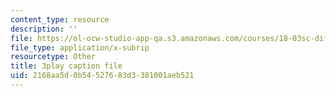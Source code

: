 ```yaml
---
content_type: resource
description: ''
file: https://ol-ocw-studio-app-qa.s3.amazonaws.com/courses/18-03sc-differential-equations-fall-2011/2168aa5d0b54527683d3381001aeb521_vP-oRQqmeg4.vtt
file_type: application/x-subrip
resourcetype: Other
title: 3play caption file
uid: 2168aa5d-0b54-5276-83d3-381001aeb521
---
```

